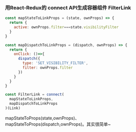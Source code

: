 ### 用React-Redux的 connect API生成容器组件 FilterLink
```js
const mapStateToLinkProps = (state, ownProps) => {
  return {
    active: ownProps.filter===state.visibilityFilter
  }
}

const mapDispatchToLinkProps = (dispatch, ownProps) => {
  return {
    onClick: ()=>{
      dispatch({
        type: 'SET_VISIBILITY_FILTER',
        filter: ownProps.filter
      })
    }
  }
}

const FilterLink = connect(
  mapStateToLinkProps,
  mapDispatchToLinkProps
)(Link)
```
mapStateToProps(state,ownProps)、mapStateToProps(dispatch,ownProps)。其实很简单~